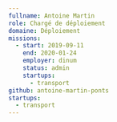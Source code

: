 ```yaml
---
fullname: Antoine Martin
role: Chargé de déploiement
domaine: Déploiement
missions:
  - start: 2019-09-11
    end: 2020-01-24
    employer: dinum
    status: admin
    startups:
      - transport
github: antoine-martin-ponts
startups:
  - transport
---
```

